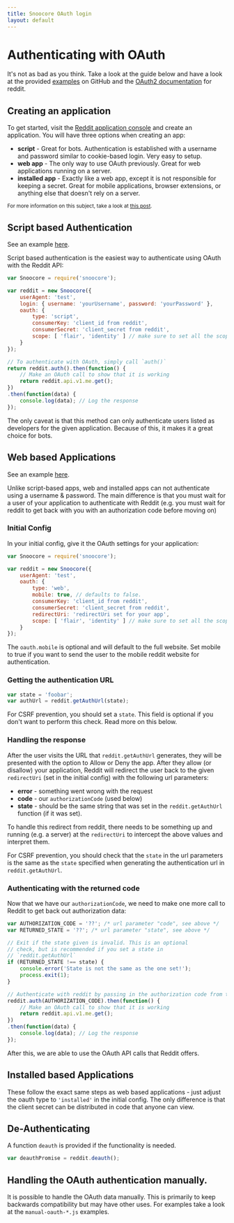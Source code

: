 ```yaml
---
title: Snoocore OAuth login
layout: default
---
```


# Authenticating with OAuth

It's not as bad as you think. Take a look at the guide below and have a look at the provided [examples](https://github.com/trevorsenior/snoocore-examples/tree/master) on GitHub and the [OAuth2 documentation](https://github.com/reddit/reddit/wiki/OAuth2#manually-revoking-a-token) for reddit.

## Creating an application

To get started, visit the [Reddit application console](https://ssl.reddit.com/prefs/apps) and create an application. You will have three options when creating an app:

- **script** - Great for bots. Authentication is established with a username and password similar to cookie-based login. Very easy to setup.
- **web app** - The only way to use OAuth previously. Great for web applications running on a server.
- **installed app** - Exactly like a web app, except it is not responsible for keeping a secret. Great for mobile applications, browser extensions, or anything else that doesn't rely on a server.

<sub>For more information on this subject, take a look at [this post](http://www.reddit.com/r/redditdev/comments/1xk8wf/oauth2_custom_schemes_and_other_goodies/).</sub>

## Script based Authentication

See an example [here](https://github.com/trevorsenior/snoocore-examples/blob/master/node/oauth-script.js).

Script based authentication is the easiest way to authenticate using OAuth with the Reddit API:

```javascript
var Snoocore = require('snoocore');

var reddit = new Snoocore({
	userAgent: 'test',
	login: { username: 'yourUsername', password: 'yourPassword' },
	oauth: { 
		type: 'script',
		consumerKey: 'client_id from reddit', 
		consumerSecret: 'client_secret from reddit',
		scope: [ 'flair', 'identity' ] // make sure to set all the scopes you need.
	}
});	 

// To authenticate with OAuth, simply call `auth()`
return reddit.auth().then(function() {
    // Make an OAuth call to show that it is working
    return reddit.api.v1.me.get();
})
.then(function(data) {
    console.log(data); // Log the response
});

```

The only caveat is that this method can only authenticate users listed as developers for the given application. Because of this, it makes it a great choice for bots.

## Web based Applications

See an example [here](https://github.com/trevorsenior/snoocore-examples/blob/master/node/oauth-web.js).

Unlike script-based apps, web and installed apps can not authenticate using a username & password. The main difference is that you must wait for a user of your application to authenticate with Reddit (e.g. you must wait for reddit to get back with you with an authorization code before moving on)


### Initial Config

In your initial config, give it the OAuth settings for your application:

```javascript
var Snoocore = require('snoocore');

var reddit = new Snoocore({
	userAgent: 'test',
	oauth: { 
		type: 'web',
		mobile: true, // defaults to false.
		consumerKey: 'client_id from reddit', 
		consumerSecret: 'client_secret from reddit',
		redirectUri: 'redirectUri set for your app',
		scope: [ 'flair', 'identity' ] // make sure to set all the scopes you need.
	}
});	 
```

The `oauth.mobile` is optional and will default to the full website. Set mobile to true if you want to send the user to the mobile reddit website for authentication.

### Getting the authentication URL

```javascript
var state = 'foobar';
var authUrl = reddit.getAuthUrl(state);
```

For CSRF prevention, you should set a `state`. This field is optional if you don't want to perform this check. Read more on this below.

### Handling the response

After the user visits the URL that `reddit.getAuthUrl` generates, they will be presented with the option to Allow or Deny the app. After they allow (or disallow) your application, Reddit will redirect the user back to the given `redirectUri` (set in the initial config)  with the following url parameters:

 - **error** - something went wrong with the request
 - **code** - our `authorizationCode` (used below)
 - **state** - should be the same string that was  set in the `reddit.getAuthUrl` function (if it was set).

To handle this redirect from reddit, there needs to be something up and running (e.g. a server) at the `redirectUri` to intercept the above values and interpret them.

For CSRF prevention, you should check that the `state` in the url parameters is the same as the `state` specified when generating the authentication url in `reddit.getAuthUrl`.

### Authenticating with the returned code

Now that we have our `authorizationCode`, we need to make one more call to Reddit to get back out authorization data:

```javascript
var AUTHORIZATION_CODE = '??'; /* url parameter "code", see above */
var RETURNED_STATE = '??'; /* url parameter "state", see above */

// Exit if the state given is invalid. This is an optional
// check, but is recommended if you set a state in 
// `reddit.getAuthUrl`
if (RETURNED_STATE !== state) {
	console.error('State is not the same as the one set!');
    process.exit(1);																  
}

// Authenticate with reddit by passing in the authorization code from the response
reddit.auth(AUTHORIZATION_CODE).then(function() {
    // Make an OAuth call to show that it is working
    return reddit.api.v1.me.get();
})
.then(function(data) {
    console.log(data); // Log the response
});
```

After this, we are able to use the OAuth API calls that Reddit offers.

## Installed based Applications

These follow the exact same steps as web based applications - just adjust the oauth type to `'installed'` in the initial config. The only difference is that the client secret can be distributed in code that anyone can view.

## De-Authenticating

A function `deauth` is provided if the functionality is needed.

```javascript
var deauthPromise = reddit.deauth();
```

## Handling the OAuth authentication manually.

It is possible to handle the OAuth data manually. This is primarily to keep backwards compatibility but may have other uses. For examples take a look at the `manual-oauth-*.js` examples.

